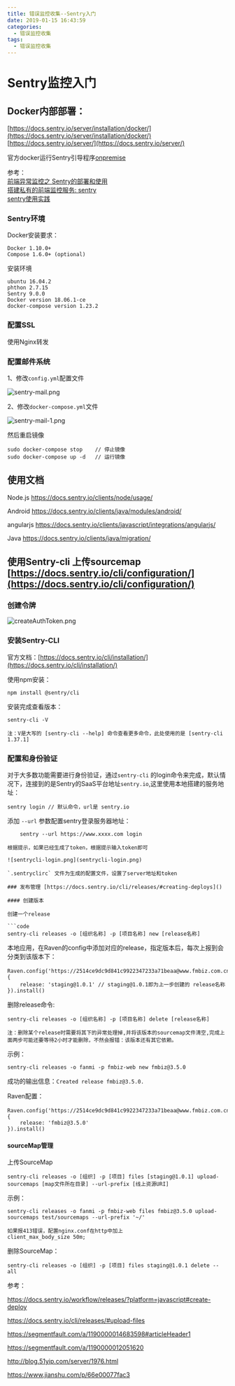 ```yaml
---
title: 错误监控收集--Sentry入门
date: 2019-01-15 16:43:59
categories:
  - 错误监控收集
tags:
  - 错误监控收集
---
```


# Sentry监控入门

## Docker内部部署：   
[https://docs.sentry.io/server/installation/docker/](https://docs.sentry.io/server/installation/docker/)  
[https://docs.sentry.io/server/](https://docs.sentry.io/server/)

官方docker运行Sentry引导程序[onpremise](https://github.com/getsentry/onpremise)

参考：  
[前端异常监控之 Sentry的部署和使用](https://juejin.im/post/5b55c33ae51d45198f5c7a91)  
[搭建私有的前端监控服务: sentry](https://juejin.im/post/5b226cbe51882574d02f9f62)  
[sentry使用实践](https://www.jianshu.com/p/66e00077fac3)

### Sentry环境

Docker安装要求：  

    Docker 1.10.0+  
    Compose 1.6.0+ (optional)  

安装环境

    ubuntu 16.04.2
    phthon 2.7.15
    Sentry 9.0.0
    Docker version 18.06.1-ce
    docker-compose version 1.23.2

### 配置SSL

使用Nginx转发

### 配置邮件系统

1、修改`config.yml`配置文件

![sentry-mail.png](sentry-mail.png)

2、修改`docker-compose.yml`文件

![sentry-mail-1.png](sentry-mail-1.png)

然后重启镜像

    sudo docker-compose stop	// 停止镜像
    sudo docker-compose up -d	// 运行镜像

## 使用文档

Node.js https://docs.sentry.io/clients/node/usage/

Android https://docs.sentry.io/clients/java/modules/android/

angularjs https://docs.sentry.io/clients/javascript/integrations/angularjs/

Java https://docs.sentry.io/clients/java/migration/

## 使用Sentry-cli 上传sourcemap [https://docs.sentry.io/cli/configuration/](https://docs.sentry.io/cli/configuration/)

### 创建令牌

![createAuthToken.png](createAuthToken.png)

### 安装Sentry-CLI

官方文档：[https://docs.sentry.io/cli/installation/](https://docs.sentry.io/cli/installation/)

使用npm安装：

    npm install @sentry/cli

安装完成查看版本：

    sentry-cli -V

    注：V是大写的 [sentry-cli --help] 命令查看更多命令，此处使用的是 [sentry-cli 1.37.1]

### 配置和身份验证

对于大多数功能需要进行身份验证，通过`sentry-cli` 的login命令来完成，默认情况下，连接到的是Sentry的SaaS平台地址`sentry.io`,这里使用本地搭建的服务地址：

```code
sentry login // 默认命令，url是 sentry.io
```

添加 `--url` 参数配置sentry登录服务器地址：

```code
    sentry --url https://www.xxxx.com login

根据提示，如果已经生成了token，根据提示输入token即可

![sentrycli-login.png](sentrycli-login.png)

`.sentryclirc` 文件为生成的配置文件，设置了server地址和token

### 发布管理 [https://docs.sentry.io/cli/releases/#creating-deploys]()

#### 创建版本

创建一个release

```code
sentry-cli releases -o [组织名称] -p [项目名称] new [release名称]
```

本地应用，在Raven的config中添加对应的release，指定版本后，每次上报到会分类到该版本下：

```code
Raven.config('https://2514ce9dc9d841c9922347233a71beaa@www.fmbiz.com.cn:9001/2'，{
    release: 'staging@1.0.1' // staging@1.0.1即为上一步创建的 release名称
}).install()
```

删除release命令:

```code
sentry-cli releases -o [组织名称] -p [项目名称] delete [release名称]
```

    注：删除某个release时需要将其下的异常处理掉,并将该版本的sourcemap文件清空,完成上面两步可能还要等待2小时才能删除，不然会报错：该版本还有其它依赖。

示例：

```code
sentry-cli releases -o fanmi -p fmbiz-web new fmbiz@3.5.0
```

成功的输出信息：`Created release fmbiz@3.5.0.`

Raven配置：

```code
Raven.config('https://2514ce9dc9d841c9922347233a71beaa@www.fmbiz.com.cn:9001/2'，{
    release: 'fmbiz@3.5.0'
}).install()
```

#### sourceMap管理

上传SourceMap

```code
sentry-cli releases -o [组织] -p [项目] files [staging@1.0.1] upload-sourcemaps [map文件所在目录] --url-prefix [线上资源URI]
```

示例：

```code
sentry-cli releases -o fanmi -p fmbiz-web files fmbiz@3.5.0 upload-sourcemaps test/sourcemaps --url-prefix '~/'

如果报413错误，配置nginx.conf在http中加上
client_max_body_size 50m;
```

删除SourceMap：

```code
sentry-cli releases -o [组织] -p [项目] files staging@1.0.1 delete --all
```

参考：

https://docs.sentry.io/workflow/releases/?platform=javascript#create-deploy

https://docs.sentry.io/cli/releases/#upload-files

https://segmentfault.com/a/1190000014683598#articleHeader1

https://segmentfault.com/a/1190000012051620

http://blog.51yip.com/server/1976.html

https://www.jianshu.com/p/66e00077fac3
